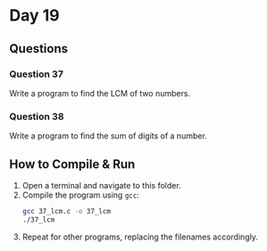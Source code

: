 # Day 19

## Questions

### Question 37
Write a program to find the LCM of two numbers.

### Question 38
Write a program to find the sum of digits of a number.

## How to Compile & Run

1. Open a terminal and navigate to this folder.
2. Compile the program using `gcc`:
   ```bash
   gcc 37_lcm.c -o 37_lcm
   ./37_lcm
   ```
3. Repeat for other programs, replacing the filenames accordingly.